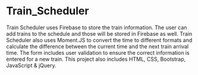 # Train_Scheduler

Train Scheduler uses Firebase to store the train information. The user can add trains to the schedule and those will be stored in Firebase as well.
Train Scheduler also uses Moment.JS to convert the time to different formats and calculate the difference between the current time and the next train arrival time. The form includes user validation to ensure the correct information is entered for a new train. This project also includes HTML, CSS, Bootstrap, JavaScript & jQuery. 